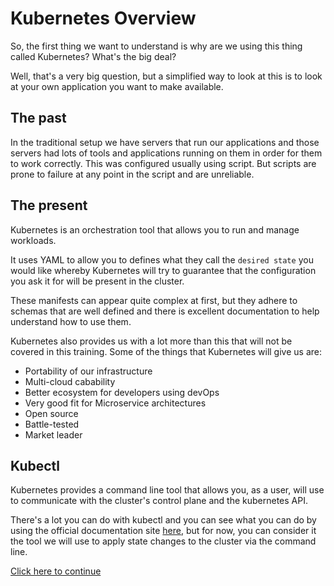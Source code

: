 # Kubernetes Overview

So, the first thing we want to understand is why are we using this thing called
Kubernetes? What's the big deal?

Well, that's a very big question, but a simplified way to look at this is to look
at your own application you want to make available.

## The past

In the traditional setup we have servers that run our applications and
those servers had lots of tools and applications running on them in
order for them to work correctly. This was configured usually using
script. But scripts are prone to failure at any point in the script
and are unreliable.

## The present

Kubernetes is an orchestration tool that allows you to run and manage
workloads.

It uses YAML to allow you to defines what they call the `desired state`
you would like whereby Kubernetes will try to guarantee that the
configuration you ask it for will be present in the cluster.

These manifests can appear quite complex at first, but they adhere to schemas
that are well defined and there is excellent documentation to help understand
how to use them.

Kubernetes also provides us with a lot more than this that will not be covered
in this training. Some of the things that Kubernetes will give us are:

- Portability of our infrastructure
- Multi-cloud cabability
- Better ecosystem for developers using devOps
- Very good fit for Microservice architectures
- Open source
- Battle-tested
- Market leader

## Kubectl

Kubernetes provides a command line tool that allows you, as a user, will use to
communicate with the cluster's control plane and the kubernetes API.

There's a lot you can do with kubectl and you can see what you can do by using
the official documentation site [here](https://kubernetes.io/docs/reference/kubectl/),
but for now, you can consider it the tool we will use to apply state changes to the
cluster via the command line.

[Click here to continue](./exercises/app-capabilities.md)
